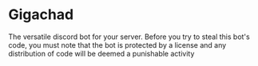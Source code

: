 # Gigachad

The versatile discord bot for your server. Before you try to steal this bot's code, you must note that the bot is protected by a license and any distribution of code will be deemed a punishable activity
